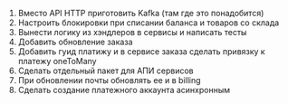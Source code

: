 1. Вместо API HTTP приготовить Kafka (там где это понадобится)
2. Настроить блокировки при списании баланса и товаров со склада
3. Вынести логику из хэндлеров в сервисы и написать тесты
4. Добавить обновление заказа
5. Добавить гуид платижу и в сервисе заказа сделать привязку к платежу oneToMany
6. Сделать отдельный пакет для АПИ сервисов
7. При обновлении почты обновлять ее и в billing
8. Сделать создание платежного аккаунта асинхронным